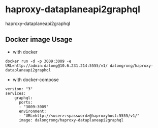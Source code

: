 # haproxy-dataplaneapi2graphql
haproxy-dataplaneapi2graphql

## Docker image Usage

* with docker

```code
docker run -d -p 3009:3009 -e URL=http://admin:dalong@10.6.231.214:5555/v1/ dalongrong/haproxy-dataplaneapi2graphql
```

* with docker-compose

```code
version: "3"
services:
    graphql:
      ports:
      - "3009:3009"
      environment:
      - "URL=http://<user>:<password>@haproxyhost:5555/v1/"
      image: dalongrong/haproxy-dataplaneapi2graphql
```